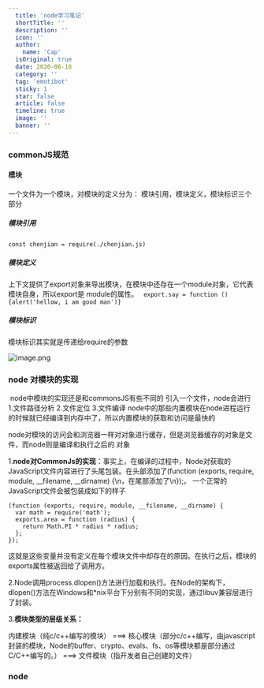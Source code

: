 ```yaml
---
  title: 'node学习笔记'
  shortTitle: ''
  description: ''
  icon: ''
  author:
    name: 'Cap'
  isOriginal: true
  date: 2020-06-18
  category: ''
  tag: 'emotibot'
  sticky: 1
  star: false
  article: false
  timeline: true
  image: ''
  banner: ''
---
```


  ### commonJS规范
#### 模块
一个文件为一个模块，对模块的定义分为： 模块引用，模块定义，模块标识三个部分
##### 模块引用
`const chenjian = require(./chenjian.js)` 
##### 模块定义
上下文提供了export对象来导出模块，在模块中还存在一个module对象，它代表模块自身，所以export是
module的属性。
` export.say = function (){alert('hellow, i am good man')}`
##### 模块标识
模块标识其实就是传递给require的参数

![image.png](https://cdn.nlark.com/yuque/0/2019/png/297368/1558345821818-aa74a9b4-861b-4087-a477-f4571de85cbd.png#align=left&display=inline&height=242&name=image.png&originHeight=242&originWidth=556&size=24200&status=done&width=556)


### node 对模块的实现
 node中模块的实现还是和commonsJS有些不同的
引入一个文件，node会进行
1.文件路径分析
2.文件定位
3.文件编译
node中的那些内置模块在node进程运行的时候就已经编译到内存中了，所以内置模块的获取和访问是最快的

node对模块的访问会和浏览器一样对对象进行缓存，但是浏览器缓存的对象是文件，而node则是编译和执行之后的
对象


1.**node对CommonJs的实现**：事实上，在编译的过程中，Node对获取的JavaScript文件内容进行了头尾包装。在头部添加了(function (exports, require, module, __filename, __dirname) {\n，在尾部添加了\n});。
一个正常的JavaScript文件会被包装成如下的样子

```
(function (exports, require, module, __filename, __dirname) {
  var math = require('math');
  exports.area = function (radius) {
    return Math.PI * radius * radius;
  };
});
```

这就是这些变量并没有定义在每个模块文件中却存在的原因。在执行之后，模块的exports属性被返回给了调用方。

2.Node调用process.dlopen()方法进行加载和执行。在Node的架构下，dlopen()方法在Windows和*nix平台下分别有不同的实现，通过libuv兼容层进行了封装。

3.**模块类型的层级关系：**

内建模块（纯c/c++编写的模块） ===> 核心模块（部分c/c++编写，由javascript封装的模块，Node的buffer、crypto、evals、fs、os等模块都是部分通过C/C++编写的。） ===> 文件模块（指开发者自己创建的文件）

### node


